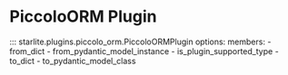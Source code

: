 # PiccoloORM Plugin

::: starlite.plugins.piccolo_orm.PiccoloORMPlugin
    options:
        members:
            - from_dict
            - from_pydantic_model_instance
            - is_plugin_supported_type
            - to_dict
            - to_pydantic_model_class
